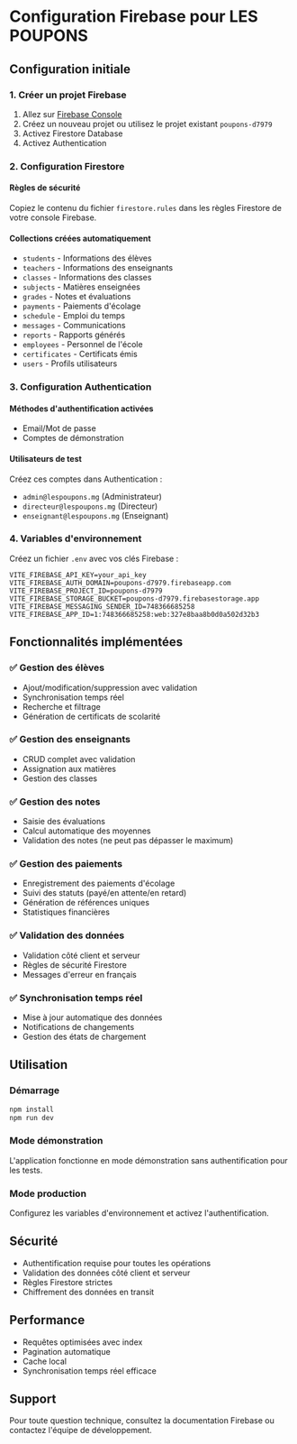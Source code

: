 # Configuration Firebase pour LES POUPONS

## Configuration initiale

### 1. Créer un projet Firebase
1. Allez sur [Firebase Console](https://console.firebase.google.com/)
2. Créez un nouveau projet ou utilisez le projet existant `poupons-d7979`
3. Activez Firestore Database
4. Activez Authentication

### 2. Configuration Firestore

#### Règles de sécurité
Copiez le contenu du fichier `firestore.rules` dans les règles Firestore de votre console Firebase.

#### Collections créées automatiquement
- `students` - Informations des élèves
- `teachers` - Informations des enseignants  
- `classes` - Informations des classes
- `subjects` - Matières enseignées
- `grades` - Notes et évaluations
- `payments` - Paiements d'écolage
- `schedule` - Emploi du temps
- `messages` - Communications
- `reports` - Rapports générés
- `employees` - Personnel de l'école
- `certificates` - Certificats émis
- `users` - Profils utilisateurs

### 3. Configuration Authentication

#### Méthodes d'authentification activées
- Email/Mot de passe
- Comptes de démonstration

#### Utilisateurs de test
Créez ces comptes dans Authentication :
- `admin@lespoupons.mg` (Administrateur)
- `directeur@lespoupons.mg` (Directeur)
- `enseignant@lespoupons.mg` (Enseignant)

### 4. Variables d'environnement

Créez un fichier `.env` avec vos clés Firebase :

```env
VITE_FIREBASE_API_KEY=your_api_key
VITE_FIREBASE_AUTH_DOMAIN=poupons-d7979.firebaseapp.com
VITE_FIREBASE_PROJECT_ID=poupons-d7979
VITE_FIREBASE_STORAGE_BUCKET=poupons-d7979.firebasestorage.app
VITE_FIREBASE_MESSAGING_SENDER_ID=748366685258
VITE_FIREBASE_APP_ID=1:748366685258:web:327e8baa8b0d0a502d32b3
```

## Fonctionnalités implémentées

### ✅ Gestion des élèves
- Ajout/modification/suppression avec validation
- Synchronisation temps réel
- Recherche et filtrage
- Génération de certificats de scolarité

### ✅ Gestion des enseignants
- CRUD complet avec validation
- Assignation aux matières
- Gestion des classes

### ✅ Gestion des notes
- Saisie des évaluations
- Calcul automatique des moyennes
- Validation des notes (ne peut pas dépasser le maximum)

### ✅ Gestion des paiements
- Enregistrement des paiements d'écolage
- Suivi des statuts (payé/en attente/en retard)
- Génération de références uniques
- Statistiques financières

### ✅ Validation des données
- Validation côté client et serveur
- Règles de sécurité Firestore
- Messages d'erreur en français

### ✅ Synchronisation temps réel
- Mise à jour automatique des données
- Notifications de changements
- Gestion des états de chargement

## Utilisation

### Démarrage
```bash
npm install
npm run dev
```

### Mode démonstration
L'application fonctionne en mode démonstration sans authentification pour les tests.

### Mode production
Configurez les variables d'environnement et activez l'authentification.

## Sécurité

- Authentification requise pour toutes les opérations
- Validation des données côté client et serveur
- Règles Firestore strictes
- Chiffrement des données en transit

## Performance

- Requêtes optimisées avec index
- Pagination automatique
- Cache local
- Synchronisation temps réel efficace

## Support

Pour toute question technique, consultez la documentation Firebase ou contactez l'équipe de développement.